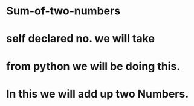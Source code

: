 # Sum-of-two-numbers
# self declared no. we will take
# from python we will be doing this.
# In this we will add up two Numbers.
